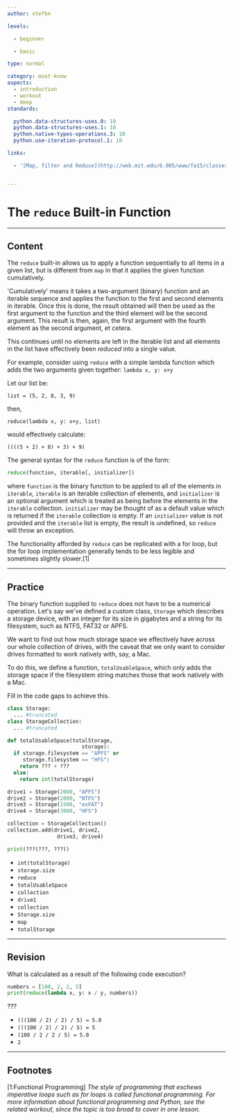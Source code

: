 ```yaml
---
author: stefkn

levels:

  - beginner

  - basic

type: normal

category: must-know
aspects:
  - introduction
  - workout
  - deep
standards:

  python.data-structures-uses.0: 10
  python.data-structures-uses.1: 10
  python.native-types-operations.3: 10
  python.use-iteration-protocol.1: 10

links:

  - '[Map, filter and Reduce](http://web.mit.edu/6.005/www/fa15/classes/25-map-filter-reduce/#reduce){website}'


---
```


# The `reduce` Built-in Function

---
## Content

The `reduce` built-in allows us to apply a function sequentially to all items in a given list, but is different from `map` in that it applies the given function cumulatively.

'Cumulatively' means it takes a two-argument (binary) function and an iterable sequence and applies the function to the first and second elements in iterable. Once this is done, the result obtained will then be used as the first argument to the function and the third element will be the second argument. This result is then, again, the first argument with the fourth element as the second argument, et cetera.

This continues until no elements are left in the iterable list and all elements in the list have effectively been *reduced* into a single value.

For example, consider using `reduce` with a simple lambda function which adds the two arguments given together: `lambda x, y: x+y`

Let our list be:

`list = (5, 2, 8, 3, 9)`

then,

`reduce(lambda x, y: x+y, list)`

would effectively calculate:

`((((5 + 2) + 8) + 3) + 9) `

The general syntax for the `reduce` function is of the form:

```python
reduce(function, iterable[, initializer])
```

where `function` is the binary function to be applied to all of the elements in `iterable`, `iterable` is an iterable collection of elements, and `initializer` is an optional argument which is treated as being before the elements in the `iterable` collection. `initializer` may be thought of as a default value which is returned if the `iterable` collection is empty. If an `initializer` value is not provided and the `iterable` list is empty, the result is undefined, so `reduce` will throw an exception.

The functionality afforded by `reduce` can be replicated with a for loop, but the for loop implementation generally tends to be less legible and sometimes slightly slower.[1]

---
## Practice

The binary function supplied to `reduce` does not have to be a numerical operation. Let's say we've defined a custom class, `Storage` which describes a storage device, with an integer for its size in gigabytes and a string for its filesystem, such as NTFS, FAT32 or APFS.

We want to find out how much storage space we effectively have across our whole collection of drives, with the caveat that we only want to consider drives formatted to work natively with, say, a Mac.

To do this, we define a function, `totalUsableSpace`, which only adds the storage space if the filesystem string matches those that work natively with a Mac.

Fill in the code gaps to achieve this.

```python
class Storage:
  ... #truncated
class StorageCollection:
  ... #truncated

def totalUsableSpace(totalStorage,
                        storage):
  if storage.filesystem == "APFS" or
     storage.filesystem == "HFS":
    return ??? + ???
  else:
    return int(totalStorage)

drive1 = Storage(2000, "APFS")
drive2 = Storage(2000, "NTFS")
drive3 = Storage(1500, "exFAT")
drive4 = Storage(3000, "HFS")

collection = StorageCollection()
collection.add(drive1, drive2,
                drive3, drive4)

print(???(???, ???))
```


* `int(totalStorage)`
* `storage.size`
* `reduce`
* `totalUsableSpace`
* `collection`
* `drive1`
* `collection`
* `Storage.size`
* `map`
* `totalStorage`

---
## Revision

What is calculated as a result of the following code execution?

```python
numbers = [100, 2, 2, 5]
print(reduce(lambda x, y: x / y, numbers))
```
???


* `(((100 / 2) / 2) / 5) = 5.0`
* `(((100 / 2) / 2) / 5) = 5`
* `(100 / 2 / 2 / 5) = 5.0`
* `2`

---
## Footnotes
[1:Functional Programming]
*The style of programming that eschews imperative loops such as for loops is called functional programming. For more information about functional programming and Python, see the related workout, since the topic is too broad to cover in one lesson.*
